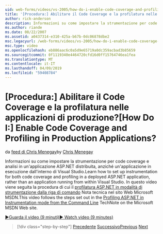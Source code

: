 ```yaml
---
uid: web-forms/videos/vs-2005/how-do-i-enable-code-coverage-and-profiling-in-production-applications
title: '[Procedura:] Abilitare il Code Coverage e la profilatura nelle applicazioni di produzione? | Microsoft Docs'
author: rick-anderson
description: Informazioni su come impostare la strumentazione per code coverage e analisi in un'applicazione ASP.NET distribuita, anziché un'applicazione in esecuzione all'interno Vi...
ms.author: riande
ms.date: 08/22/2007
ms.assetid: a0437314-e310-425a-b67b-0dc06878dbe2
msc.legacyurl: /web-forms/videos/vs-2005/how-do-i-enable-code-coverage-and-profiling-in-production-applications
msc.type: video
ms.openlocfilehash: eb886aac6c0a5d9e65719a0dc359acbad3b85659
ms.sourcegitcommit: 0f1119340e4464720cfd16d0ff15764746ea1fea
ms.translationtype: MT
ms.contentlocale: it-IT
ms.lasthandoff: 04/09/2019
ms.locfileid: "59408784"
---
```

# <a name="how-do-i-enable-code-coverage-and-profiling-in-production-applications"></a><span data-ttu-id="e744e-104">[Procedura:] Abilitare il Code Coverage e la profilatura nelle applicazioni di produzione?</span><span class="sxs-lookup"><span data-stu-id="e744e-104">[How Do I:] Enable Code Coverage and Profiling in Production Applications?</span></span>

<span data-ttu-id="e744e-105">da [feed di Chris Menegay](https://twitter.com/CMenegay)</span><span class="sxs-lookup"><span data-stu-id="e744e-105">by [Chris Menegay](https://twitter.com/CMenegay)</span></span>

<span data-ttu-id="e744e-106">Informazioni su come impostare la strumentazione per code coverage e analisi in un'applicazione ASP.NET distribuita, anziché un'applicazione in esecuzione dall'interno di Visual Studio.</span><span class="sxs-lookup"><span data-stu-id="e744e-106">Learn how to set up instrumentation for both code coverage and profiling in a deployed ASP.NET application, rather than an application running from within Visual Studio.</span></span> <span data-ttu-id="e744e-107">In questo video viene seguita la procedura di cui il [profilatura ASP.NET in modalità di strumentazione dalla riga di comando](https://msdn.microsoft.com/teamsystem/aa718860.aspx) Nota tecnica nel sito Web Microsoft MSDN.</span><span class="sxs-lookup"><span data-stu-id="e744e-107">This video follows the steps set out in the [Profiling ASP.NET in Instrumentation mode from the Command Line](https://msdn.microsoft.com/teamsystem/aa718860.aspx) TechNote on the Microsoft MSDN Web site.</span></span>

[<span data-ttu-id="e744e-108">&#9654;Guarda il video (9 minuti)</span><span class="sxs-lookup"><span data-stu-id="e744e-108">&#9654; Watch video (9 minutes)</span></span>](https://channel9.msdn.com/Blogs/ASP-NET-Site-Videos/how-do-i-enable-code-coverage-and-profiling-in-production-applications)

> [!div class="step-by-step"]
> <span data-ttu-id="e744e-109">[Precedente](how-do-i-run-unit-tests-against-a-deployed-database.md)
> [Successivo](web-deployment-projects.md)</span><span class="sxs-lookup"><span data-stu-id="e744e-109">[Previous](how-do-i-run-unit-tests-against-a-deployed-database.md)
[Next](web-deployment-projects.md)</span></span>
